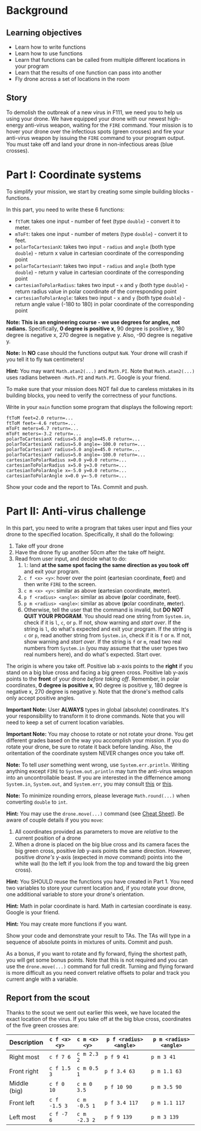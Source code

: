 # Background

## Learning objectives

* Learn how to write functions
* Learn how to use functions
* Learn that functions can be called from multiple different locations in your program
* Learn that the results of one function can pass into another
* Fly drone across a set of locations in the room

## Story

To demolish the outbreak of a new virus in F111, we need you to help us using your drone.
We have equipped your drone with our newest high-energy anti-virus weapon, waiting for the `FIRE` command.
Your mission is to hover your drone over the infectious spots (green crosses) and fire your anti-virus weapon by issuing the `FIRE` command to your program output.
You must take off and land your drone in non-infectious areas (blue crosses).

# Part I: Coordinate systems

To simplify your mission, we start by creating some simple building blocks - functions.

In this part, you need to write these 6 functions:

* `ftToM`: takes one input - number of feet (type `double`) - convert it to meter.
* `mToFt`: takes one input - number of meters (type `double`) - convert it to feet.
* `polarToCartesianX`: takes two input - `radius` and `angle` (both type `double`) - return x value in cartesian coordinate of the corresponding point
* `polarToCartesianY`: takes two input - `radius` and `angle` (both type `double`) - return y value in cartesian coordinate of the corresponding point
* `cartesianToPolarRadius`: takes two input - `x` and `y` (both type `double`) - return radius value in polar coordinate of the corresponding point
* `cartesianToPolarAngle`: takes two input - `x` and `y` (both type `double`) - return angle value (-180 to 180) in polar coordinate of the corresponding point

**Note: This is an engineering course - we use degrees for angles, not radians.**
Specifically, **0 degree is positive x**, 90 degree is positive y, 180 degree is negative x, 270 degree is negative y.
Also, -90 degree is negative y.

**Note:** In **NO** case should the functions output `NaN`.
Your drone will crash if you tell it to fly `NaN` centimeters!

**Hint:** You may want `Math.atan2(...)` and `Math.PI`. Note that `Math.atan2(...)` uses radians between `-Math.PI` and `Math.PI`.
Google is your friend.

To make sure that your mission does NOT fail due to careless mistakes in its building blocks,
you need to verify the correctness of your functions.

Write in your `main` function some program that displays the following report:
```
ftToM feet=2.0 return=...
ftToM feet=-4.6 return=...
mToFt meters=6.7 return=...
mToFt meters=-3.2 return=...
polarToCartesianX radius=5.0 angle=45.0 return=...
polarToCartesianX radius=5.0 angle=-100.0 return=...
polarToCartesianY radius=5.0 angle=45.0 return=...
polarToCartesianY radius=5.0 angle=-100.0 return=...
cartesianToPolarRadius x=0.0 y=0.0 return=...
cartesianToPolarRadius x=5.0 y=3.0 return=...
cartesianToPolarAngle x=-5.0 y=0.0 return=...
cartesianToPolarAngle x=0.0 y=-5.0 return=...
```

Show your code and the report to TAs.
Commit and push.

# Part II: Anti-virus challenge

In this part, you need to write a program that takes user input and flies your drone to the specified location.
Specifically, it shall do the following:

1. Take off your drone
1. Have the drone fly up another 50cm after the take off height.
1. Read from user input, and decide what to do:
    1. `l`: land **at the same spot facing the same direction as you took off** and exit your program.
    1. `c f <x> <y>`: hover over the point (**c**artesian coordinate, **f**eet) and then write `FIRE` to the screen.
    1. `c m <x> <y>`: similar as above (**c**artesian coordinate, **m**eter).
    1. `p f <radius> <angle>`: similar as above (**p**olar coordinate, **f**eet).
    1. `p m <radius> <angle>`: similar as above (**p**olar coordinate, **m**eter).
    1. Otherwise, tell the user that the command is invalid, but **DO NOT QUIT YOUR PROGRAM**.
    You should read one string from `System.in`, check if it is `l`, `c`, or `p`. If not, show warning and _start over_.
    If the string is `l`, do what's expected and exit your program.
    If the string is `c` or `p`, read another string from `System.in`, check if it is `f` or `m`. If not, show warning and _start over_.
    If the string is `f` or `m`, read two real numbers from `System.in` (you may assume that the user types two real numbers here), and do what's expected. Start over.

The origin is where you take off.
Positive lab x-axis points to the **right** if you stand on a big blue cross and facing a big green cross.
Positive lab y-axis points to the **front** of your drone _before taking off_.
Remember, in polar coordinates, **0 degree is positive x**, 90 degree is positive y, 180 degree is negative x, 270 degree is negative y.  Note that the drone's method calls only accept positive angles.

**Important Note:** User **ALWAYS** types in global (absolute) coordinates.
It's your responsibility to transform it to drone commands.  Note that you will need to keep a set of current location variables.

**Important Note:** You may choose to rotate or not rotate your drone.
You get different grades based on the way you accomplish your mission.
If you do rotate your drone, be sure to rotate it back before landing.
Also, the oritentation of the coordinate system NEVER changes once you take off.

**Note:** To tell _user_ something went wrong, use `System.err.println`.
Writing anything except `FIRE` to `System.out.println` may turn the anti-virus weapon into an uncontrollable beast.
If you are interested in the differnence among `System.in`, `System.out`, and `System.err`, you may consult
[this](https://www.jstorimer.com/blogs/workingwithcode/7766119-when-to-use-stderr-instead-of-stdout)
or
[this](https://stackoverflow.com/questions/3385201/confused-about-stdin-stdout-and-stderr).

**Note:** To minimize rounding errors, please leverage `Math.round(...)` when converting `double` to `int`.

**Hint:** You may use the `drone.move(...)` command (see [Cheat Sheet](https://github.com/ELE115/docs/blob/master/Drone_Methods_Cheat_Sheet.md#movements)).
Be aware of couple details if you you `move`:
1) All coordinates provided as parameters to move are *relative* to the current position of a drone
2) When a drone is placed on the big blue cross and its camera faces the big green cross, positive _lab_ y-axis points the same direction. However, positive _drone's_ y-axis (expected in *move* command) points into the white wall (to the left if you look from the top and toward the big green cross).

**Hint:** You SHOULD reuse the functions you have created in Part 1.
You need two variables to store your current location
and, if you rotate your drone, one additional variable to store your drone's orientation.

**Hint:** Math in polar coordinate is hard. Math in cartesian coordinate is easy.
Google is your friend.

**Hint:** You may create more functions if you want.

Show your code and demonstrate your result to TAs.  The TAs will type in a sequence of absolute points in mixtures of units.
Commit and push.

As a bonus, if you want to rotate and fly forward, flying the shortest path, you will get some bonus points.  Note that this is not required and you can use the `drone.move(...)` command for full credit.  Turning and flying forward is more difficult as you need convert relative offsets to polar and track you current angle with a variable.

## Report from the scout

Thanks to the scout we sent out earlier this week, we have located the exact location of the virus.
If you take off at the big blue cross, coordinates of the five green crosses are:

| Description | `c f <x> <y>` | `c m <x> <y>` | `p f <radius> <angle>` | `p m <radius> <angle>` |
| --- | --- | --- | --- | --- |
| Right most | `c f 7 6` | `c m 2.3 2` | `p f 9 41` | `p m 3 41` |
| Front right | `c f 1.5 3` | `c m 0.5 1` | `p f 3.4 63` | `p m 1.1 63` |
| Middle (big) | `c f 0 10` | `c m 0 3.5` | `p f 10 90` | `p m 3.5 90` |
| Front left | `c f -1.5 3` | `c m -0.5 1` | `p f 3.4 117` | `p m 1.1 117` |
| Left most | `c f -7 6` | `c m -2.3 2` | `p f 9 139` | `p m 3 139` |


